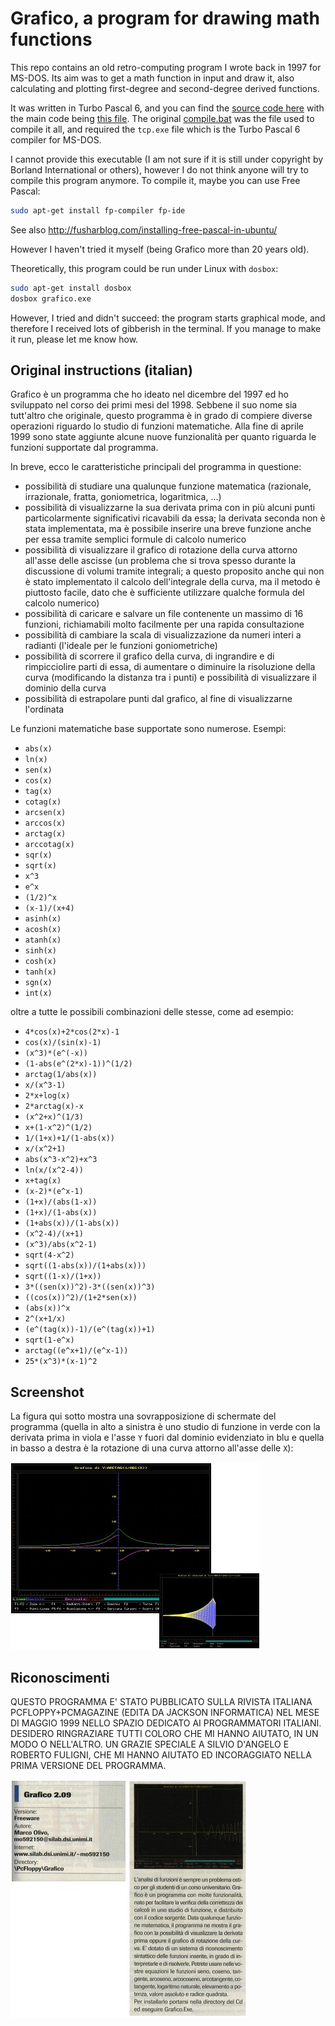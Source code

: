 # Grafico, a program for drawing math functions

This repo contains an old retro-computing program I wrote back in 1997 for MS-DOS. Its aim was to get a math function in input and draw it, also calculating and plotting first-degree and second-degree derived functions.

It was written in Turbo Pascal 6, and you can find the [source code here](/src) with the main code being [this file](/src/grafico.pas). The original [compile.bat](/compile.bat) was the file used to compile it all, and required the `tcp.exe` file which is the Turbo Pascal 6 compiler for MS-DOS.

I cannot provide this executable (I am not sure if it is still under copyright by Borland International or others), however I do not think anyone will try to compile this program anymore.
To compile it, maybe you can use Free Pascal:

```bash
sudo apt-get install fp-compiler fp-ide
```

See also <http://fusharblog.com/installing-free-pascal-in-ubuntu/>

However I haven't tried it myself (being Grafico more than 20 years old).

Theoretically, this program could be run under Linux with `dosbox`:

```bash
sudo apt-get install dosbox
dosbox grafico.exe
```

However, I tried and didn't succeed: the program starts graphical mode, and therefore I received lots of gibberish in the terminal. If you manage to make it run, please let me know how.

## Original instructions (italian)

Grafico è un programma che ho ideato nel dicembre del 1997 ed ho sviluppato nel corso dei primi mesi del 1998. Sebbene il suo nome sia tutt'altro che originale, questo programma è in grado di compiere diverse operazioni riguardo lo studio di funzioni matematiche. Alla fine di aprile 1999 sono state aggiunte alcune nuove funzionalità per quanto riguarda le funzioni supportate dal programma.

In breve, ecco le caratteristiche principali del programma in questione:

* possibilità di studiare una qualunque funzione matematica (razionale, irrazionale, fratta, goniometrica, logaritmica, ...)
* possibilità di visualizzarne la sua derivata prima con in più alcuni punti particolarmente significativi ricavabili da essa; la derivata seconda non è stata implementata, ma è possibile inserire una breve funzione anche per essa tramite semplici formule di calcolo numerico
* possibilità di visualizzare il grafico di rotazione della curva attorno all'asse delle ascisse (un problema che si trova spesso durante la discussione di volumi tramite integrali; a questo proposito anche qui non è stato implementato il calcolo dell'integrale della curva, ma il metodo è piuttosto facile, dato che è sufficiente utilizzare qualche formula del calcolo numerico)
* possibilità di caricare e salvare un file contenente un massimo di 16 funzioni, richiamabili molto facilmente per una rapida consultazione
* possibilità di cambiare la scala di visualizzazione da numeri interi a radianti (l'ideale per le funzioni goniometriche)
* possibilità di scorrere il grafico della curva, di ingrandire e di rimpicciolire parti di essa, di aumentare o diminuire la risoluzione della curva (modificando la distanza tra i punti) e possibilità di visualizzare il dominio della curva
* possibilità di estrapolare punti dal grafico, al fine di visualizzarne l'ordinata

Le funzioni matematiche base supportate sono numerose. Esempi:

* `abs(x)`
* `ln(x)`
* `sen(x)`
* `cos(x)`
* `tag(x)`
* `cotag(x)`
* `arcsen(x)`
* `arccos(x)`
* `arctag(x)`
* `arccotag(x)`
* `sqr(x)`
* `sqrt(x)`
* `x^3`
* `e^x`
* `(1/2)^x`
* `(x-1)/(x+4)`
* `asinh(x)`
* `acosh(x)`
* `atanh(x)`
* `sinh(x)`
* `cosh(x)`
* `tanh(x)`
* `sgn(x)`
* `int(x)`

oltre a tutte le possibili combinazioni delle stesse, come ad esempio:

* `4*cos(x)+2*cos(2*x)-1`
* `cos(x)/(sin(x)-1)`
* `(x^3)*(e^(-x))`
* `(1-abs(e^(2*x)-1))^(1/2)`
* `arctag(1/abs(x))`
* `x/(x^3-1)`
* `2*x+log(x)`
* `2*arctag(x)-x`
* `(x^2+x)^(1/3)`
* `x+(1-x^2)^(1/2)`
* `1/(1+x)+1/(1-abs(x))`
* `x/(x^2+1)`
* `abs(x^3-x^2)+x^3`
* `ln(x/(x^2-4))`
* `x+tag(x)`
* `(x-2)*(e^x-1)`
* `(1+x)/(abs(1-x))`
* `(1+x)/(1-abs(x))`
* `(1+abs(x))/(1-abs(x))`
* `(x^2-4)/(x+1)`
* `(x^3)/abs(x^2-1)`
* `sqrt(4-x^2)`
* `sqrt((1-abs(x))/(1+abs(x)))`
* `sqrt((1-x)/(1+x))`
* `3*((sen(x))^2)-3*((sen(x))^3)`
* `((cos(x))^2)/(1+2*sen(x))`
* `(abs(x))^x`
* `2^(x+1/x)`
* `(e^(tag(x))-1)/(e^(tag(x))+1)`
* `sqrt(1-e^x)`
* `arctag((e^x+1)/(e^x-1))`
* `25*(x^3)*(x-1)^2`

## Screenshot

La figura qui sotto mostra una sovrapposizione di schermate del programma (quella in alto a sinistra è uno studio di funzione in verde con la derivata prima in viola e l'asse `Y` fuori dal dominio evidenziato in blu e quella in basso a destra è la rotazione di una curva attorno all'asse delle `X`):

![Screenshot del programma](/images/grafico.jpg)

## Riconoscimenti

QUESTO PROGRAMMA E' STATO PUBBLICATO SULLA RIVISTA ITALIANA PCFLOPPY+PCMAGAZINE (EDITA DA JACKSON INFORMATICA) NEL MESE DI MAGGIO 1999 NELLO SPAZIO DEDICATO AI PROGRAMMATORI ITALIANI. DESIDERO RINGRAZIARE TUTTI COLORO CHE MI HANNO AIUTATO, IN UN MODO O NELL'ALTRO. UN GRAZIE SPECIALE A SILVIO D'ANGELO E ROBERTO FULIGNI, CHE MI HANNO AIUTATO ED INCORAGGIATO NELLA PRIMA VERSIONE DEL PROGRAMMA.

![Articolo su PC Magazine maggio 1999](/images/articolo.jpg)
